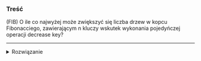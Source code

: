 ### Treść
(FIB)
O ile co najwyżej może zwiększyć się liczba drzew w kopcu Fibonacciego, zawierającym n kluczy wskutek wykonania pojedyńczej operacji decrease key?

------
<details><summary>Rozwiązanie</summary>
<p>

